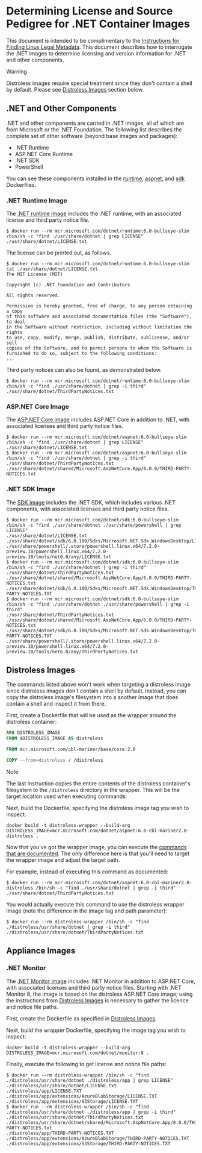 # Determining License and Source Pedigree for .NET Container Images

This document is intended to be complimentary to the [Instructions for Finding Linux Legal Metadata](https://aka.ms/mcr/osslinuxmetadata).  This document describes how to interrogate the .NET images to determine licensing and version information for .NET and other components.

> [!WARNING]
> Distroless images require special treatment since they don't contain a shell by default.
> Please see [Distroless Images](#distroless-images) section below.

## .NET and Other Components

.NET and other components are carried in .NET images, all of which are from Microsoft or the .NET Foundation. The following list describes the complete set of other software (beyond base images and packages):

* .NET Runtime
* ASP.NET Core Runtime
* .NET SDK
* PowerShell

You can see these components installed in the [runtime](https://github.com/dotnet/dotnet-docker/blob/4915d568024f581ee95608e3b93984f15434a5f3/src/runtime/8.0/bookworm-slim/amd64/Dockerfile#L6-L13), [aspnet](https://github.com/dotnet/dotnet-docker/blob/4915d568024f581ee95608e3b93984f15434a5f3/src/aspnet/8.0/bookworm-slim/amd64/Dockerfile#L6-L12), and [sdk](https://github.com/dotnet/dotnet-docker/blob/4915d568024f581ee95608e3b93984f15434a5f3/src/sdk/8.0/bookworm-slim/amd64/Dockerfile#L26-L48) Dockerfiles.

### .NET Runtime Image

The [.NET runtime image](../README.runtime.md) includes the .NET runtime, with an associated license and third party notice file.

```console
$ docker run --rm mcr.microsoft.com/dotnet/runtime:6.0-bullseye-slim /bin/sh -c "find ./usr/share/dotnet | grep LICENSE"
./usr/share/dotnet/LICENSE.txt
```

The license can be printed out, as follows.

```console
$ docker run --rm mcr.microsoft.com/dotnet/runtime:6.0-bullseye-slim cat ./usr/share/dotnet/LICENSE.txt
The MIT License (MIT)

Copyright (c) .NET Foundation and Contributors

All rights reserved.

Permission is hereby granted, free of charge, to any person obtaining a copy
of this software and associated documentation files (the "Software"), to deal
in the Software without restriction, including without limitation the rights
to use, copy, modify, merge, publish, distribute, sublicense, and/or sell
copies of the Software, and to permit persons to whom the Software is
furnished to do so, subject to the following conditions:
...
```

Third party notices can also be found, as demonstrated below.

```console
$ docker run --rm mcr.microsoft.com/dotnet/runtime:6.0-bullseye-slim /bin/sh -c "find ./usr/share/dotnet | grep -i third"
./usr/share/dotnet/ThirdPartyNotices.txt
```

### ASP.NET Core Image

The [ASP.NET Core image](../README.aspnet.md) includes ASP.NET Core in addition to .NET, with associated licenses and third party notice files.

```console
$ docker run --rm mcr.microsoft.com/dotnet/aspnet:6.0-bullseye-slim /bin/sh -c "find ./usr/share/dotnet | grep LICENSE"
./usr/share/dotnet/LICENSE.txt
$ docker run --rm mcr.microsoft.com/dotnet/aspnet:6.0-bullseye-slim /bin/sh -c "find ./usr/share/dotnet | grep -i third"
./usr/share/dotnet/ThirdPartyNotices.txt
./usr/share/dotnet/shared/Microsoft.AspNetCore.App/6.0.0/THIRD-PARTY-NOTICES.txt
```

### .NET SDK Image

The [SDK image](../README.sdk.md) includes the .NET SDK, which includes various .NET components, with associated licenses and third party notice files.

```console
$ docker run --rm mcr.microsoft.com/dotnet/sdk:6.0-bullseye-slim /bin/sh -c "find ./usr/share/dotnet ./usr/share/powershell | grep LICENSE"
./usr/share/dotnet/LICENSE.txt
./usr/share/dotnet/sdk/6.0.100/Sdks/Microsoft.NET.Sdk.WindowsDesktop/LICENSE.TXT
./usr/share/powershell/.store/powershell.linux.x64/7.2.0-preview.10/powershell.linux.x64/7.2.0-preview.10/tools/net6.0/any/LICENSE.txt
$ docker run --rm mcr.microsoft.com/dotnet/sdk:6.0-bullseye-slim /bin/sh -c "find ./usr/share/dotnet | grep -i third"
./usr/share/dotnet/ThirdPartyNotices.txt
./usr/share/dotnet/shared/Microsoft.AspNetCore.App/6.0.0/THIRD-PARTY-NOTICES.txt
./usr/share/dotnet/sdk/6.0.100/Sdks/Microsoft.NET.Sdk.WindowsDesktop/THIRD-PARTY-NOTICES.TXT
$ docker run --rm mcr.microsoft.com/dotnet/sdk:6.0-bullseye-slim /bin/sh -c "find ./usr/share/dotnet ./usr/share/powershell | grep -i third"
./usr/share/dotnet/ThirdPartyNotices.txt
./usr/share/dotnet/shared/Microsoft.AspNetCore.App/6.0.0/THIRD-PARTY-NOTICES.txt
./usr/share/dotnet/sdk/6.0.100/Sdks/Microsoft.NET.Sdk.WindowsDesktop/THIRD-PARTY-NOTICES.TXT
./usr/share/powershell/.store/powershell.linux.x64/7.2.0-preview.10/powershell.linux.x64/7.2.0-preview.10/tools/net6.0/any/ThirdPartyNotices.txt
```

## Distroless Images

The commands listed above won't work when targeting a distroless image since distroless images don't contain a shell by default.
Instead, you can copy the distroless image's filesystem into a another image that does contain a shell and inspect it from there.

First, create a Dockerfile that will be used as the wrapper around the distroless container:

```Dockerfile
ARG DISTROLESS_IMAGE
FROM $DISTROLESS_IMAGE AS distroless

FROM mcr.microsoft.com/cbl-mariner/base/core:2.0

COPY --from=distroless / /distroless
```

> [!NOTE]
> The last instruction copies the entire contents of the distroless container's filesystem to the `/distroless` directory in the wrapper.
> This will be the target location used when executing commands.

Next, build the Dockerfile, specifying the distroless image tag you wish to inspect:

```console
docker build -t distroless-wrapper --build-arg DISTROLESS_IMAGE=mcr.microsoft.com/dotnet/aspnet:6.0-cbl-mariner2.0-distroless .
```

Now that you've got the wrapper image, you can execute the [commands that are documented](https://github.com/dotnet/dotnet-docker/blob/main/documentation/image-artifact-details.md). The only difference here is that you'll need to target the wrapper image and adjust the target path.

For example, instead of executing this command as documented:

```console
$ docker run --rm mcr.microsoft.com/dotnet/aspnet:6.0-cbl-mariner2.0-distroless /bin/sh -c "find ./usr/share/dotnet | grep -i third"
./usr/share/dotnet/ThirdPartyNotices.txt
```

You would actually execute this command to use the distroless wrapper image (note the difference in the image tag and path parameter):

```console
$ docker run --rm distroless-wrapper /bin/sh -c "find ./distroless/usr/share/dotnet | grep -i third"
./distroless/usr/share/dotnet/ThirdPartyNotices.txt
```

## Appliance Images

### .NET Monitor

The [.NET Monitor image](../README.monitor.md) includes .NET Monitor in addition to ASP.NET Core, with associated licenses and third party notice files. Starting with .NET Monitor 8, the image is based on the distroless ASP.NET Core image; using the instructions from [Distroless Images](#distroless-images) is necessary to gather the licence and notice file paths.

First, create the Dockerfile as specified in [Distroless Images](#distroless-images).

Next, build the wrapper Dockerfile, specifying the image tag you wish to inspect:

```console
docker build -t distroless-wrapper --build-arg DISTROLESS_IMAGE=mcr.microsoft.com/dotnet/monitor:8 .
```

Finally, execute the following to get license and notice file paths:

```console
$ docker run --rm distroless-wrapper /bin/sh -c "find ./distroless/usr/share/dotnet ./distroless/app | grep LICENSE"
./distroless/usr/share/dotnet/LICENSE.txt
./distroless/app/LICENSE.TXT
./distroless/app/extensions/AzureBlobStorage/LICENSE.TXT
./distroless/app/extensions/S3Storage/LICENSE.TXT
$ docker run --rm distroless-wrapper /bin/sh -c "find ./distroless/usr/share/dotnet ./distroless/app | grep -i third"
./distroless/usr/share/dotnet/ThirdPartyNotices.txt
./distroless/usr/share/dotnet/shared/Microsoft.AspNetCore.App/8.0.0/THIRD-PARTY-NOTICES.txt
./distroless/app/THIRD-PARTY-NOTICES.TXT
./distroless/app/extensions/AzureBlobStorage/THIRD-PARTY-NOTICES.TXT
./distroless/app/extensions/S3Storage/THIRD-PARTY-NOTICES.TXT
```
